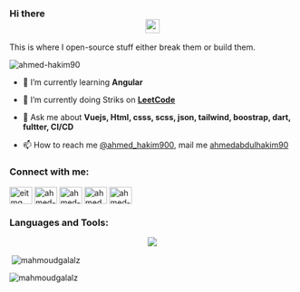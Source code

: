 ### Hi there <div align=center><a href="https://www.gautamkrishnar.com/"><img src="https://media.giphy.com/media/hvRJCLFzcasrR4ia7z/giphy.gif" width="25px"></a>
This is where I open-source stuff either break them or build them.
</div>
<p align="left"> <img src="https://komarev.com/ghpvc/?username=ahmed_hakim900&label=Profile%20views&color=0e75b6&style=flat" alt="ahmed-hakim90" /> </p>


<!-- - :telescope:  I’m currently working on [CLI-gite](https://github.com/superdynamix/cli-gite)  :wink:
 -->
- 🌱 I’m currently learning **Angular**
- 🌱 I’m currently doing Striks on **[LeetCode](https://leetcode.com/ahmed-hakim90)**

- 💬 Ask me about **Vuejs, Html, csss, scss, json, tailwind, boostrap, dart, fultter, CI/CD**

- 📫 How to reach me [@ahmed_hakim900](https://twitter.com/ahmed_hakim900), mail me [ahmedabdulhakim90](mailto:ahmedabdulhakim90@gmail.com)

<h3 align="left">Connect with me:</h3>
<p align="left">
<!-- <a href="https://dev.to/mahmoudgalal" target="blank"><img align="center" src="https://cdn.jsdelivr.net/npm/simple-icons@3.0.1/icons/dev-dot-to.svg" alt="mahmoudgalalz" height="30" width="40" /></a> -->
<a href="https://twitter.com/ahmed_hakim900" target="blank"><img align="center" src="https://raw.githubusercontent.com/rahuldkjain/github-profile-readme-generator/master/src/images/icons/Social/twitter.svg" alt="eitmg" height="30" width="40" /></a>
<a href="https://www.linkedin.com/in/ahmed-abdulhakim-sayed-471752174/" target="blank"><img align="center" src="https://raw.githubusercontent.com/rahuldkjain/github-profile-readme-generator/master/src/images/icons/Social/linked-in-alt.svg" alt="ahmed-hakim90" height="30" width="40" /></a>
<a href="https://stackoverflow.com/users/21358969/ahmed-hakim90" target="blank"><img align="center" src="https://raw.githubusercontent.com/rahuldkjain/github-profile-readme-generator/master/src/images/icons/Social/stack-overflow.svg" alt="ahmed-hakim90" height="30" width="40" /></a>
<a href="https://fb.com/ahmedabdulhakim900" target="blank"><img align="center" src="https://raw.githubusercontent.com/rahuldkjain/github-profile-readme-generator/master/src/images/icons/Social/facebook.svg" alt="ahmedabdulhakim900" height="30" width="40" /></a>
<!-- <a href="https://instagram.com/mahmoudgalalz" target="blank"><img align="center" src="https://raw.githubusercontent.com/rahuldkjain/github-profile-readme-generator/master/src/images/icons/Social/instagram.svg" alt="mahmoudgalalz" height="30" width="40" /></a> -->
<!-- <a href="https://codeforces.com/profile/kroking" target="blank"><img align="center" src="https://raw.githubusercontent.com/rahuldkjain/github-profile-readme-generator/master/src/images/icons/Social/codeforces.svg" alt="kroking" height="30" width="40" /></a> -->
<a href="https://www.leetcode.com/ahmed-hakim90" target="blank"><img align="center" src="https://raw.githubusercontent.com/rahuldkjain/github-profile-readme-generator/master/src/images/icons/Social/leet-code.svg" alt="ahmed-hakim90" height="30" width="40" /></a>
</p>

<h3 align="left">Languages and Tools:</h3>
<p align="center">
  <a href="https://skillicons.dev">
    <img src="https://skillicons.dev/icons?i=git,vim,linux,vscode,githubactions,java,cpp,go,js,ts,postgres,mysql,mongodb,prisma,nodejs,expressjs,react,astro,tailwind,aws,azure,gcp,cf,workers,bash,ansible&perline=5" />
  </a>
</p>

<p>&nbsp;<img align="center" src="https://github-readme-stats.vercel.app/api?username=mahmoudgalalz&show_icons=true&locale=en" alt="mahmoudgalalz" /></p>

<p><img align="center" src="https://github-readme-streak-stats.herokuapp.com/?user=mahmoudgalalz&" alt="mahmoudgalalz" /></p>
